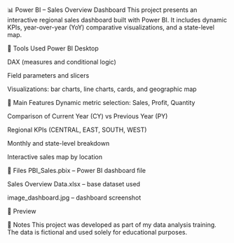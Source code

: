 📊 Power BI – Sales Overview Dashboard
This project presents an interactive regional sales dashboard built with Power BI. It includes dynamic KPIs, year-over-year (YoY) comparative visualizations, and a state-level map.

🧰 Tools Used
Power BI Desktop

DAX (measures and conditional logic)

Field parameters and slicers

Visualizations: bar charts, line charts, cards, and geographic map

🔎 Main Features
Dynamic metric selection: Sales, Profit, Quantity

Comparison of Current Year (CY) vs Previous Year (PY)

Regional KPIs (CENTRAL, EAST, SOUTH, WEST)

Monthly and state-level breakdown

Interactive sales map by location

📁 Files
PBI_Sales.pbix – Power BI dashboard file

Sales Overview Data.xlsx – base dataset used

image_dashboard.jpg – dashboard screenshot

📸 Preview


📝 Notes
This project was developed as part of my data analysis training. The data is fictional and used solely for educational purposes.
